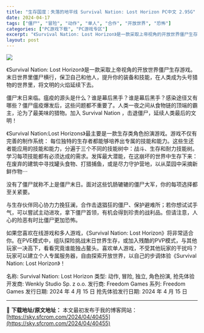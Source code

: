 ```yaml
---
title: "生存国度：失落的地平线 Survival Nation: Lost Horizon PC中文 2.95G"
date: 2024-04-17
tags: ["僵尸", "冒险", "动作", "单人", "合作", "开放世界", "恐怖"]
categories: ["PC游戏下载", "PC游戏专区"]
excerpt: "《Survival Nation: Lost Horizon》是一款采取上帝视角的开放世界僵尸生存游戏。末日世界里僵尸横行，保卫自己和他人，提升你的装备和技能，在人类成为头号猎物的世界里，将文明的火焰延续下去。 僵尸末日来临。瘟疫的源头是什么？谁是幕后黑手？谁是幕后黑手？感染途径又有哪些？僵尸瘟疫爆&hellip;"
layout: post
---
```


<img class="game_header_image_full aligncenter" src="https://sky.sfcrom.com/wp-content/uploads/2024/04/20240417085915-da7a9.jpeg" />

《Survival Nation: Lost Horizon》是一款采取上帝视角的开放世界僵尸生存游戏。末日世界里僵尸横行，保卫自己和他人，提升你的装备和技能，在人类成为头号猎物的世界里，将文明的火焰延续下去。

僵尸末日来临。瘟疫的源头是什么？谁是幕后黑手？谁是幕后黑手？感染途径又有哪些？僵尸瘟疫爆发后，这些问题都不重要了。人类一夜之间从食物链的顶端的霸主，沦为了最美味的猎物。加入 Survival Nation ，击退僵尸，延续人类最后的文明！

《Survival Nation:Lost Horizons》最主要是一款生存类角色扮演游戏。游戏不仅有完善的制作系统： 每位独特的生存者都能够培养出专属的技能和能力。这些生还者能应用的技能和能力，分遍于三个不同的技能树中：战斗、生存和耐力技能树。学习每项技能都有必须达成的需求。发挥最大潜能，在这崩坏的世界中生存下来：在废弃的建筑中寻找罐头食物、打猎捕鱼，或是尽力守护营地，以从菜园中采摘新鲜作物⋯

没有了僵尸就称不上是僵尸末日。面对这些饥肠辘辘的僵尸大军，你的每项选择都至关紧要。

与生存伙伴同心协力力挽狂澜，合作击退猖狂的僵尸、保护避难所；若你想试试手气，可以嘗試主动进攻，拿下僵尸首领，有机会得到珍贵的战利品。但请注意，人心的险恶有时比僵尸更加恐怖。

如果您喜欢在线游戏和多人游戏，《Survival Nation: Lost Horizon》将非常适合你。在PVE模式中，组队探险挑战末日世界生存，或加入残酷的PVP模式，与其他玩家一决高下，看看究竟谁能独占鳌头。喜欢单人游戏，不受其他玩家的干扰吗？玩家可以建立个人专属服务器，自由探索开放世界，以自己的步调体验《Survival Nation: Lost Horizon》！

名称: Survival Nation: Lost Horizon
类型: 动作, 冒险, 独立, 角色扮演, 抢先体验
开发商: Wenkly Studio Sp. z o.o.
发行商: Freedom Games
系列: Freedom Games
发行日期: 2024 年 4 月 15 日
抢先体验发行日期: 2024 年 4 月 15 日

---
📖 **下载地址/原文地址：** 本文最初发布于我的博客网站：[https://sky.sfcrom.com/2024/04/40455](https://sky.sfcrom.com/2024/04/40455)
